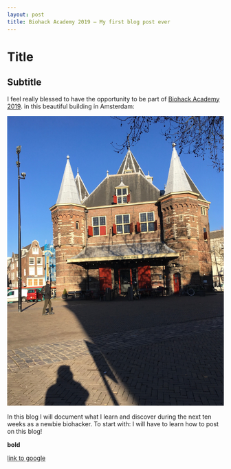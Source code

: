 ```yaml
---
layout: post
title: Biohack Academy 2019 – My first blog post ever
---
```


# Title

## Subtitle

I feel really blessed to have the opportunity to be part of [Biohack Academy 2019](https://waag.org/en/article/sixth-ibiohack-academy-planned-2019). in this beautiful building in Amsterdam: 




![an image alt text](/images/IMG_1357.JPG "Waag, Amsterdam")


In this blog I will document what I learn and discover during the next ten weeks as a newbie biohacker. 
To start with: I will have to learn how to post on this blog!

**bold**

[link to google](www.google.com)
